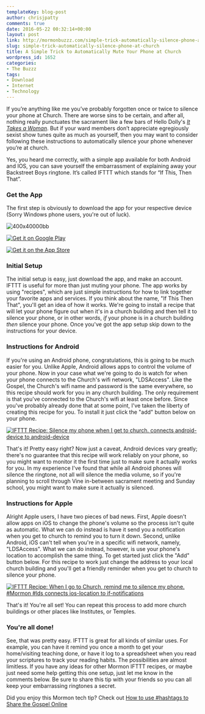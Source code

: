 ```yaml
---
templateKey: blog-post
author: chrisjpatty
comments: true
date: 2016-05-22 00:32:14+00:00
layout: post
link: http://mormonbuzzz.com/simple-trick-automatically-silence-phone-at-church/
slug: simple-trick-automatically-silence-phone-at-church
title: A Simple Trick to Automatically Mute Your Phone at Church
wordpress_id: 1652
categories:
- The Buzzz
tags:
- Download
- Internet
- Technology
---
```


If you’re anything like me you’ve probably forgotten once or twice to silence your phone at Church. There are worse sins to be certain, and after all, nothing really punctuates the sacrament like a few bars of Hello Dolly's [_It Takes a Woman_](https://www.youtube.com/watch?v=oeH3bOrCdoA). But if your ward members don’t appreciate egregiously sexist show tunes quite as much as yourself, then you may want to consider following these instructions to automatically silence your phone whenever you’re at church.

Yes, you heard me correctly, with a simple app available for both Android and IOS, you can save yourself the embarrassment of explaining away your Backstreet Boys ringtone. It’s called IFTTT which stands for “If This, Then That”.


### Get the App



The first step is obviously to download the app for your respective device (Sorry Windows phone users, you're out of luck).




![400x40000bb](/img/400x40000bb.png)







[![Get it on Google Play](http://mormonbuzzz.com/wp-content/uploads/2016/05/google-play-badge.svg)](https://play.google.com/store/apps/details?id=com.ifttt.ifttt&hl=en&utm_source=global_co&utm_medium=prtnr&utm_content=Mar2515&utm_campaign=PartBadge&pcampaignid=MKT-Other-global-all-co-prtnr-py-PartBadge-Mar2515-1)




[![Get it on the App Store](https://linkmaker.itunes.apple.com/images/badges/en-us/badge_appstore-lrg.svg)](https://geo.itunes.apple.com/us/app/if-by-ifttt/id660944635?mt=8)










### Initial Setup



The initial setup is easy, just download the app, and make an account. IFTTT is useful for more than just muting your phone. The app works by using "recipes", which are just simple instructions for how to link together your favorite apps and services. If you think about the name, "If This Then That", you'll get an idea of how it works. We're going to install a recipe that will let your phone figure out when it's in a church building and then tell it to silence your phone, or in other words, _if_ your phone is in a church building _then_ silence your phone. Once you've got the app setup skip down to the instructions for your device.


### Instructions for Android



If you're using an Android phone, congratulations, this is going to be much easier for you. Unlike Apple, Android allows apps to control the volume of your phone. Now in your case what we're going to do is watch for when your phone connects to the Church's wifi network, "LDSAccess". Like the Gospel, the Church's wifi name and password is the same everywhere, so this recipe should work for you in any church building. The only requirement is that you've connected to the Church's wifi at least once before. Since you've probably already done that at some point, I've taken the liberty of creating this recipe for you. To install it just click the "add" button below on your phone.

[![IFTTT Recipe: Silence my phone when I get to church. connects android-device to android-device](https://ifttt.com/recipe_embed_img/419213)](https://ifttt.com/view_embed_recipe/419213-silence-my-phone-when-i-get-to-church)

That's it! Pretty easy right? Now just a caveat, Android devices vary greatly; there's no guarantee that this recipe will work reliably on your phone, so you might want to monitor it the first time just to make sure it actually works for you. In my experience I've found that while all Android phones will silence the ringtone, not all will silence the media volume, so if you're planning to scroll through Vine in-between sacrament meeting and Sunday school, you might want to make sure it actually is silenced.



### Instructions for Apple



Alright Apple users, I have two pieces of bad news. First, Apple doesn't allow apps on iOS to change the phone's volume so the process isn't quite as automatic. What we can do instead is have it send you a notification when you get to church to remind you to turn it down. Second, unlike Android, iOS can't tell when you're in a specific wifi network, namely, "LDSAccess". What we can do instead, however, is use your phone's location to accomplish the same thing. To get started just click the "Add" button below. For this recipe to work just change the address to your local church building and you'll get a friendly reminder when you get to church to silence your phone.

[![IFTTT Recipe: When I go to Church, remind me to silence my phone. #Mormon #lds connects ios-location to if-notifications](https://ifttt.com/recipe_embed_img/421178)](https://ifttt.com/view_embed_recipe/421178-when-i-go-to-church-remind-me-to-silence-my-phone-mormon-lds)

That's it! You're all set! You can repeat this process to add more church buildings or other places like Institutes, or Temples.



### You're all done!



See, that was pretty easy. IFTTT is great for all kinds of similar uses. For example, you can have it remind you once a month to get your home/visiting teaching done, or have it log to a spreadsheet when you read your scriptures to track your reading habits. The possibilities are almost limitless. If you have any ideas for other Mormon IFTTT recipes, or maybe just need some help getting this one setup, just let me know in the comments below. Be sure to share this tip with your friends so you can all keep your embarrassing ringtones a secret.

Did you enjoy this Mormon tech tip? Check out [How to use #hashtags to Share the Gospel Online](http://mormonbuzzz.com/how-to-use-hashtags-to-share-the-gospel-online/)


### 
